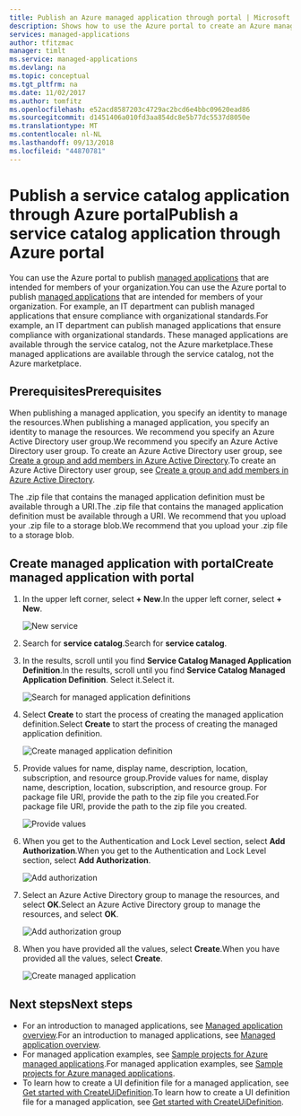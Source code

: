 ```yaml
---
title: Publish an Azure managed application through portal | Microsoft Docs
description: Shows how to use the Azure portal to create an Azure managed application that is intended for members of your organization.
services: managed-applications
author: tfitzmac
manager: timlt
ms.service: managed-applications
ms.devlang: na
ms.topic: conceptual
ms.tgt_pltfrm: na
ms.date: 11/02/2017
ms.author: tomfitz
ms.openlocfilehash: e52acd8587203c4729ac2bcd6e4bbc09620ead86
ms.sourcegitcommit: d1451406a010fd3aa854dc8e5b77dc5537d8050e
ms.translationtype: MT
ms.contentlocale: nl-NL
ms.lasthandoff: 09/13/2018
ms.locfileid: "44870781"
---
```

# <a name="publish-a-service-catalog-application-through-azure-portal"></a><span data-ttu-id="f40db-103">Publish a service catalog application through Azure portal</span><span class="sxs-lookup"><span data-stu-id="f40db-103">Publish a service catalog application through Azure portal</span></span>

<span data-ttu-id="f40db-104">You can use the Azure portal to publish [managed applications](overview.md) that are intended for members of your organization.</span><span class="sxs-lookup"><span data-stu-id="f40db-104">You can use the Azure portal to publish [managed applications](overview.md) that are intended for members of your organization.</span></span> <span data-ttu-id="f40db-105">For example, an IT department can publish managed applications that ensure compliance with organizational standards.</span><span class="sxs-lookup"><span data-stu-id="f40db-105">For example, an IT department can publish managed applications that ensure compliance with organizational standards.</span></span> <span data-ttu-id="f40db-106">These managed applications are available through the service catalog, not the Azure marketplace.</span><span class="sxs-lookup"><span data-stu-id="f40db-106">These managed applications are available through the service catalog, not the Azure marketplace.</span></span>

## <a name="prerequisites"></a><span data-ttu-id="f40db-107">Prerequisites</span><span class="sxs-lookup"><span data-stu-id="f40db-107">Prerequisites</span></span>

<span data-ttu-id="f40db-108">When publishing a managed application, you specify an identity to manage the resources.</span><span class="sxs-lookup"><span data-stu-id="f40db-108">When publishing a managed application, you specify an identity to manage the resources.</span></span> <span data-ttu-id="f40db-109">We recommend you specify an Azure Active Directory user group.</span><span class="sxs-lookup"><span data-stu-id="f40db-109">We recommend you specify an Azure Active Directory user group.</span></span> <span data-ttu-id="f40db-110">To create an Azure Active Directory user group, see [Create a group and add members in Azure Active Directory](../active-directory/fundamentals/active-directory-groups-create-azure-portal.md).</span><span class="sxs-lookup"><span data-stu-id="f40db-110">To create an Azure Active Directory user group, see [Create a group and add members in Azure Active Directory](../active-directory/fundamentals/active-directory-groups-create-azure-portal.md).</span></span> 

<span data-ttu-id="f40db-111">The .zip file that contains the managed application definition must be available through a URI.</span><span class="sxs-lookup"><span data-stu-id="f40db-111">The .zip file that contains the managed application definition must be available through a URI.</span></span> <span data-ttu-id="f40db-112">We recommend that you upload your .zip file to a storage blob.</span><span class="sxs-lookup"><span data-stu-id="f40db-112">We recommend that you upload your .zip file to a storage blob.</span></span> 

## <a name="create-managed-application-with-portal"></a><span data-ttu-id="f40db-113">Create managed application with portal</span><span class="sxs-lookup"><span data-stu-id="f40db-113">Create managed application with portal</span></span>

1. <span data-ttu-id="f40db-114">In the upper left corner, select **+ New**.</span><span class="sxs-lookup"><span data-stu-id="f40db-114">In the upper left corner, select **+ New**.</span></span>

   ![New service](./media/publish-portal/new.png)

1. <span data-ttu-id="f40db-116">Search for **service catalog**.</span><span class="sxs-lookup"><span data-stu-id="f40db-116">Search for **service catalog**.</span></span>

1. <span data-ttu-id="f40db-117">In the results, scroll until you find **Service Catalog Managed Application Definition**.</span><span class="sxs-lookup"><span data-stu-id="f40db-117">In the results, scroll until you find **Service Catalog Managed Application Definition**.</span></span> <span data-ttu-id="f40db-118">Select it.</span><span class="sxs-lookup"><span data-stu-id="f40db-118">Select it.</span></span>

   ![Search for managed application definitions](./media/publish-portal/select-managed-apps-definition.png)

1. <span data-ttu-id="f40db-120">Select **Create** to start the process of creating the managed application definition.</span><span class="sxs-lookup"><span data-stu-id="f40db-120">Select **Create** to start the process of creating the managed application definition.</span></span>

   ![Create managed application definition](./media/publish-portal/create-definition.png)

1. <span data-ttu-id="f40db-122">Provide values for name, display name, description, location, subscription, and resource group.</span><span class="sxs-lookup"><span data-stu-id="f40db-122">Provide values for name, display name, description, location, subscription, and resource group.</span></span> <span data-ttu-id="f40db-123">For package file URI, provide the path to the zip file you created.</span><span class="sxs-lookup"><span data-stu-id="f40db-123">For package file URI, provide the path to the zip file you created.</span></span>

   ![Provide values](./media/publish-portal/fill-application-values.png)

1. <span data-ttu-id="f40db-125">When you get to the Authentication and Lock Level section, select **Add Authorization**.</span><span class="sxs-lookup"><span data-stu-id="f40db-125">When you get to the Authentication and Lock Level section, select **Add Authorization**.</span></span>

   ![Add authorization](./media/publish-portal/add-authorization.png)

1. <span data-ttu-id="f40db-127">Select an Azure Active Directory group to manage the resources, and select **OK**.</span><span class="sxs-lookup"><span data-stu-id="f40db-127">Select an Azure Active Directory group to manage the resources, and select **OK**.</span></span>

   ![Add authorization group](./media/publish-portal/add-auth-group.png)

1. <span data-ttu-id="f40db-129">When you have provided all the values, select **Create**.</span><span class="sxs-lookup"><span data-stu-id="f40db-129">When you have provided all the values, select **Create**.</span></span>

   ![Create managed application](./media/publish-portal/create-app.png)

## <a name="next-steps"></a><span data-ttu-id="f40db-131">Next steps</span><span class="sxs-lookup"><span data-stu-id="f40db-131">Next steps</span></span>

* <span data-ttu-id="f40db-132">For an introduction to managed applications, see [Managed application overview](overview.md).</span><span class="sxs-lookup"><span data-stu-id="f40db-132">For an introduction to managed applications, see [Managed application overview](overview.md).</span></span>
* <span data-ttu-id="f40db-133">For managed application examples, see [Sample projects for Azure managed applications](sample-projects.md).</span><span class="sxs-lookup"><span data-stu-id="f40db-133">For managed application examples, see [Sample projects for Azure managed applications](sample-projects.md).</span></span>
* <span data-ttu-id="f40db-134">To learn how to create a UI definition file for a managed application, see [Get started with CreateUiDefinition](create-uidefinition-overview.md).</span><span class="sxs-lookup"><span data-stu-id="f40db-134">To learn how to create a UI definition file for a managed application, see [Get started with CreateUiDefinition](create-uidefinition-overview.md).</span></span>